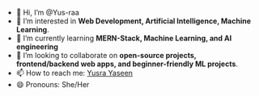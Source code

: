 - 👋 Hi, I’m @Yus-raa
- 👀 I’m interested in **Web Development, Artificial Intelligence, Machine Learning**. 
- 🌱 I’m currently learning **MERN-Stack, Machine Learning, and AI engineering**
- 💞️ I’m looking to collaborate on **open-source projects, frontend/backend web apps, and beginner-friendly ML projects**. 
- 📫 How to reach me: [Yusra Yaseen](https://www.linkedin.com/in/yusrayaseen)
- 😄 Pronouns: She/Her

<!---
Yus-raa/Yus-raa is a ✨ special ✨ repository because its `README.md` (this file) appears on your GitHub profile.
You can click the Preview link to take a look at your changes.
--->
